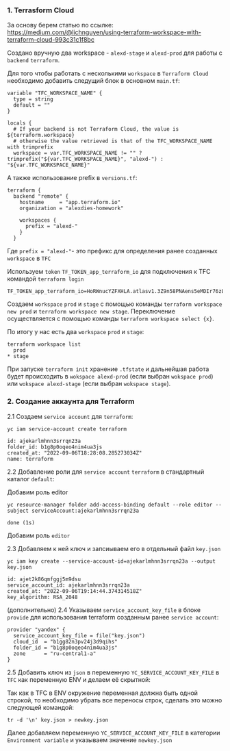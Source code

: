 ### 1. Terrasform Cloud

За основу берем статью по ссылке: https://medium.com/@lichnguyen/using-terraform-workspace-with-terraform-cloud-993c31c1f8bc

Создано вручную два workspace - `alexd-stage` и `alexd-prod` для работы с `backend` `terraform`.

Для того чтобы работать с несколькими `workspace` в `Terraform Cloud` необходимо добавить 
следущий блок в основном `main.tf`:

```
variable "TFC_WORKSPACE_NAME" {
  type = string
  default = ""
}

locals {
  # If your backend is not Terraform Cloud, the value is ${terraform.workspace}
  # otherwise the value retrieved is that of the TFC_WORKSPACE_NAME with trimprefix
  workspace = var.TFC_WORKSPACE_NAME != "" ? trimprefix("${var.TFC_WORKSPACE_NAME}", "alexd-") : "${var.TFC_WORKSPACE_NAME}"
```
А также использование prefix в `versions.tf`:
```
terraform {
  backend "remote" {
    hostname     = "app.terraform.io"
    organization = "alexdies-homework"

    workspaces {
      prefix = "alexd-" 
    }
  }
```
Где `prefix = "alexd-"`- это префикс для определения ранее созданных `workspace` в `TFC`

Используем `token` `TF_TOKEN_app_terraform_io` для подключения к TFC командой `terraform login` 

```
TF_TOKEN_app_terraform_io=HoRWnucYZFXHLA.atlasv1.3Z9n58PNAens5eMDIr76zLLk9OZ69fDKOMhF6Hz8pevfKgrFXBhjPjzChxxEuTEjT2Y
```

Создаем `workspace` `prod` и `stage` с помощью команды `terraform workspace new prod` и `terraform workspace new stage`. Переключение осуществляется с помощью команды `terraform workspace select {x}`.

По итогу у нас есть два `workspace` `prod` и `stage`:
```
terraform workspace list
  prod
* stage
```

При запуске `terraform init` хранение `.tfstate` и дальнейшая работа будет происходить в `wokspace alexd-prod` (если выбран `wokspace prod`) или `wokspace alexd-stage` (если выбран `wokspace stage`).

### 2. Создание аккаунта для Terraform

2.1 Создаем `service account` для `terraform`:

```
yc iam service-account create terraform

id: ajekarlmhnn3srrqn23a
folder_id: b1g8p0oqeo4nim4ua3js
created_at: "2022-09-06T18:28:08.285273034Z"
name: terraform
```

2.2 Добавление роли для `service account` `terraform` в стандартный каталог `default`:

Добавим роль editor

```
yc resource-manager folder add-access-binding default --role editor --subject serviceAccount:ajekarlmhnn3srrqn23a

done (1s)
```
Добавим роль `editor`

2.3 Добавляем к ней ключ и запсиываем его в отдельный файл `key.json`

```
yc iam key create --service-account-id=ajekarlmhnn3srrqn23a --output key.json

id: ajet2k86qmfggj5m9dsu
service_account_id: ajekarlmhnn3srrqn23a
created_at: "2022-09-06T19:14:44.374314518Z"
key_algorithm: RSA_2048
```

(дополнительно) 2.4 Указываем `service_account_key_file` в блоке `provide` для использования terraform созданным ранее `service account`:

```
provider "yandex" {
  service_account_key_file = file("key.json")
  cloud_id  = "b1gg82n3pv24j3d9qihs"
  folder_id = "b1g8p0oqeo4nim4ua3js"
  zone      = "ru-central1-a"
}
```

2.5 Добавить ключ из `json` в переменную `YC_SERVICE_ACCOUNT_KEY_FILE` в `TFC` как переменную ENV и делаем её скрытной:

Так как в TFC в ENV окружение переменная должна быть одной строкой, то необходимо убрать все переносы строк, сделать это можно следующей командой:

`tr -d '\n' key.json > newkey.json`

Далее добавляем переменную `YC_SERVICE_ACCOUNT_KEY_FILE` в категории `Environment variable` и указываем значение `newkey.json`